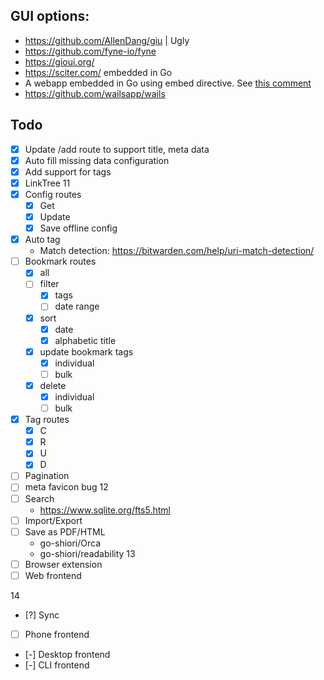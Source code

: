 ## GUI options:

- https://github.com/AllenDang/giu | Ugly
- https://github.com/fyne-io/fyne 
- https://gioui.org/
- https://sciter.com/ embedded in Go
- A webapp embedded in Go using embed directive. See [this comment](https://www.reddit.com/r/golang/comments/lmvut7/comment/gnz8kct/)
- https://github.com/wailsapp/wails


## Todo

- [x] Update /add route to support title, meta data
- [x] Auto fill missing data configuration
- [x] Add support for tags
- [x] LinkTree 
11
- [x] Config routes
  - [x] Get
  - [x] Update
  - [x] Save offline config
- [x] Auto tag
  - Match detection: https://bitwarden.com/help/uri-match-detection/
- [ ] Bookmark routes
  - [x] all 
  - [ ] filter
    - [x] tags
    - [ ] date range
  - [x] sort
    - [x] date
    - [x] alphabetic title
  - [x] update bookmark tags
    - [x] individual
    - [ ] bulk
  - [x] delete 
    - [x] individual
    - [ ] bulk
- [x] Tag routes
  - [x] C
  - [x] R
  - [x] U
  - [x] D
- [ ] Pagination
- [ ] meta favicon bug
12
- [ ] Search
  - https://www.sqlite.org/fts5.html
- [ ] Import/Export
- [ ] Save as PDF/HTML
  - go-shiori/Orca
  - go-shiori/readability
13
- [ ] Browser extension
- [ ] Web frontend

14
- [?] Sync
- [ ] Phone frontend


- [-] Desktop frontend
- [-] CLI frontend
	